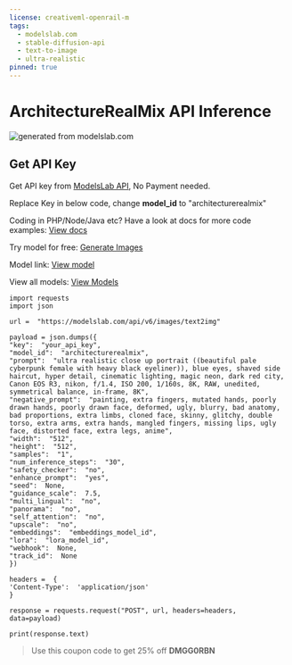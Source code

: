 ```yaml
---
license: creativeml-openrail-m
tags:
  - modelslab.com
  - stable-diffusion-api
  - text-to-image
  - ultra-realistic
pinned: true
---
```


# ArchitectureRealMix API Inference

![generated from modelslab.com](https://pub-3626123a908346a7a8be8d9295f44e26.r2.dev/generations/17930374841711661089.png)
## Get API Key

Get API key from [ModelsLab API](http://modelslab.com), No Payment needed. 

Replace Key in below code, change **model_id**  to "architecturerealmix"

Coding in PHP/Node/Java etc? Have a look at docs for more code examples: [View docs](https://modelslab.com/docs)

Try model for free: [Generate Images](https://modelslab.com/models/architecturerealmix)

Model link: [View model](https://modelslab.com/models/architecturerealmix)

View all models: [View Models](https://modelslab.com/models)

    import requests  
    import json  
      
    url =  "https://modelslab.com/api/v6/images/text2img"  
      
    payload = json.dumps({  
    "key":  "your_api_key",  
    "model_id":  "architecturerealmix",  
    "prompt":  "ultra realistic close up portrait ((beautiful pale cyberpunk female with heavy black eyeliner)), blue eyes, shaved side haircut, hyper detail, cinematic lighting, magic neon, dark red city, Canon EOS R3, nikon, f/1.4, ISO 200, 1/160s, 8K, RAW, unedited, symmetrical balance, in-frame, 8K",  
    "negative_prompt":  "painting, extra fingers, mutated hands, poorly drawn hands, poorly drawn face, deformed, ugly, blurry, bad anatomy, bad proportions, extra limbs, cloned face, skinny, glitchy, double torso, extra arms, extra hands, mangled fingers, missing lips, ugly face, distorted face, extra legs, anime",  
    "width":  "512",  
    "height":  "512",  
    "samples":  "1",  
    "num_inference_steps":  "30",  
    "safety_checker":  "no",  
    "enhance_prompt":  "yes",  
    "seed":  None,  
    "guidance_scale":  7.5,  
    "multi_lingual":  "no",  
    "panorama":  "no",  
    "self_attention":  "no",  
    "upscale":  "no",  
    "embeddings":  "embeddings_model_id",  
    "lora":  "lora_model_id",  
    "webhook":  None,  
    "track_id":  None  
    })  
      
    headers =  {  
    'Content-Type':  'application/json'  
    }  
      
    response = requests.request("POST", url, headers=headers, data=payload)  
      
    print(response.text)

> Use this coupon code to get 25% off **DMGG0RBN** 